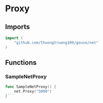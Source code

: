 # Proxy

## Imports

```go
import (
	"github.com/thuongtruong109/gouse/net")
```
## Functions


### SampleNetProxy

```go
func SampleNetProxy() {
	net.Proxy("5000")
} ```
